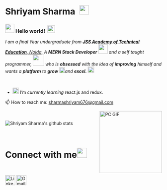 # Shriyam Sharma&nbsp; <img src="https://github.com/TheDudeThatCode/TheDudeThatCode/blob/master/Assets/Mario_Hello_Big.gif" width="30px">



### <img src="https://github.com/TheDudeThatCode/TheDudeThatCode/blob/master/Assets/Hi.gif" width="29px"> **Hello world!** &nbsp;<img src="https://github.com/TheDudeThatCode/TheDudeThatCode/blob/master/Assets/Earth.gif" width="24px">

<p>
  <em>
    I am a final Year undergraduate from <a href="https://jssaten.ac.in/"> <b>JSS Academy of Technical Education</b>, Noida</a>.  
    A <b>MERN Stack Developer</b> <img src="https://github.com/TheDudeThatCode/TheDudeThatCode/blob/master/Assets/Developer.gif" width="30px"> and a self taught programmer,</b>&nbsp;<img src="https://github.com/TheDudeThatCode/TheDudeThatCode/blob/master/Assets/Designer.gif" width="36px">  who is <b>obsessed</b>
    with the idea of <b>improving</b> himself and wants a <b>platform</b> to 
    <b>grow</b> <img src="https://github.com/TheDudeThatCode/TheDudeThatCode/blob/master/Assets/Rocket.gif" width="18px">and 
    <b>excel.</b> <img src="https://github.com/TheDudeThatCode/TheDudeThatCode/blob/master/Assets/Medal.gif" width="20px">
  </em>  
</p>



<br>

- <img alt="GIF" src="https://github.com/TheDudeThatCode/TheDudeThatCode/blob/master/Assets/gandalf_parrot.gif" width="20vw" /> I’m *currently learning* react.js and redux.

📫 How to reach me: sharmashriyam676@gmail.com


<img align="right" alt="PC GIF" src="https://github.com/TheDudeThatCode/TheDudeThatCode/blob/master/Assets/Developer.gif" width="200" />
<br>



![Shriyam Sharma's github stats](https://github-readme-stats.vercel.app/api?username=shriyamsharma&show_icons=true&hide_border=true)

<br>

# Connect with me<img src="https://github.com/TheDudeThatCode/TheDudeThatCode/blob/master/Assets/Handshake.gif" height="32px">

<br>

[<img src="https://github.com/TheDudeThatCode/TheDudeThatCode/blob/master/Assets/Linkedin.svg" alt="Linkedin Logo" width="32">](https://www.linkedin.com/in/shriyam-sharma/) [<img src="https://github.com/TheDudeThatCode/TheDudeThatCode/blob/master/Assets/Gmail.svg" alt="Gmail logo" height="32">](mailto:sharmashriyam676@gmail.com)

<!--
**shriyamsharma/shriyamsharma** is a ✨ _special_ ✨ repository because its `README.md` (this file) appears on your GitHub profile.

Here are some ideas to get you started:

- 🔭 I’m currently working on ...
- 🌱 I’m currently learning ...
- 👯 I’m looking to collaborate on ...
- 🤔 I’m looking for help with ...
- 💬 Ask me about ...
- 📫 How to reach me: ...
- 😄 Pronouns: ...
- ⚡ Fun fact: ...
-->
